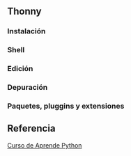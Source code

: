 
## Thonny

### Instalación

### Shell

### Edición

### Depuración

### Paquetes, pluggins y extensiones

## Referencia

[Curso de Aprende Python](https://aprendepython.es/devenv/thonny/#)